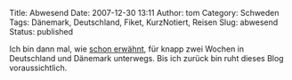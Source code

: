 Title: Abwesend
Date: 2007-12-30 13:11
Author: tom
Category: Schweden
Tags: Dänemark, Deutschland, Fiket, KurzNotiert, Reisen
Slug: abwesend
Status: published

Ich bin dann mal, wie [schon
erwähnt](http://www.fiket.de/2007/11/19/mit-dem-zug-nach-deutschland/),
für knapp zwei Wochen in Deutschland und Dänemark unterwegs. Bis ich
zurück bin ruht dieses Blog voraussichtlich.

